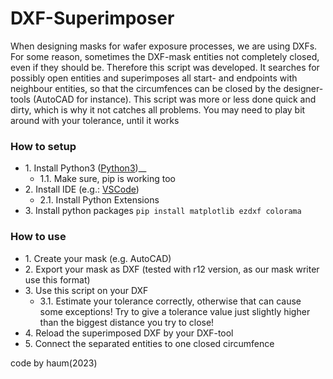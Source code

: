 # DXF-Superimposer

When designing masks for wafer exposure processes, we are using DXFs. For some reason, sometimes the DXF-mask entities not completely closed, even if they should be. Therefore this script was developed. It searches for possibly open entities and superimposes all start- and endpoints with neighbour entities, so that the circumfences can be closed by the designer-tools (AutoCAD for instance).
This script was more or less done quick and dirty, which is why it not catches all problems. You may need to play bit around with your tolerance, until it works

### How to setup

* 1\. Install Python3 ([Python3])__
  * 1\.1\. Make sure, pip is working too
* 2\. Install IDE (e.g.: [VSCode])
  * 2\.1\. Install Python Extensions
* 3\. Install python packages `pip install matplotlib ezdxf colorama`

### How to use
* 1\. Create your mask (e.g. AutoCAD)
* 2\. Export your mask as DXF (tested with r12 version, as our mask writer use this format)
* 3\. Use this script on your DXF
  * 3\.1\. Estimate your tolerance correctly, otherwise that can cause some exceptions!
      Try to give a tolerance value just slightly higher than the biggest distance you try to close!
* 4\. Reload the superimposed DXF by your DXF-tool
* 5\. Connect the separated entities to one closed circumfence





code by haum(2023)


[VSCode]: [https://code.visualstudio.com/#alt-downloads]
[Python3]: [https://www.python.org/downloads/]
